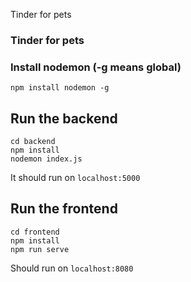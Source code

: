 Tinder for pets

### Tinder for pets
### Install nodemon (-g means global)
```
npm install nodemon -g
```

## Run the backend

```
cd backend
npm install
nodemon index.js
```
It should run on `localhost:5000`

## Run the frontend
```
cd frontend
npm install 
npm run serve
```
Should run on `localhost:8080`